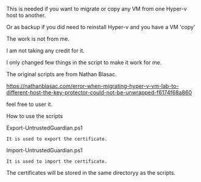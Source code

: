 This is needed if you want to migrate or copy any VM from one Hyper-v host to another.

Or as backup if you did need to reinstall Hyper-v and you have a VM 'copy' 

The work is not from me.

I am not taking any credit for it. 

I only changed few things in the script to make it work for me.

The original scripts are from Nathan Blasac.

https://nathanblasac.com/error-when-migrating-hyper-v-vm-lab-to-different-host-the-key-protector-could-not-be-unwrapped-f6174f68a860


feel free to user it. 

How to use the scripts

Export-UntrustedGuardian.ps1

    It is used to export the certificate.
    
Import-UntrustedGuardian.ps1

    It is used to import the certificate.
    
The certificates will be stored in the same directoryy as the scripts. 

